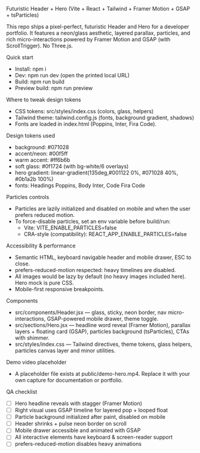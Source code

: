 Futuristic Header + Hero (Vite + React + Tailwind + Framer Motion + GSAP + tsParticles)

This repo ships a pixel-perfect, futuristic Header and Hero for a developer portfolio. It features a neon/glass aesthetic, layered parallax, particles, and rich micro-interactions powered by Framer Motion and GSAP (with ScrollTrigger). No Three.js.


Quick start

- Install: npm i
- Dev: npm run dev (open the printed local URL)
- Build: npm run build
- Preview build: npm run preview


Where to tweak design tokens

- CSS tokens: src/styles/index.css (colors, glass, helpers)
- Tailwind theme: tailwind.config.js (fonts, background gradient, shadows)
- Fonts are loaded in index.html (Poppins, Inter, Fira Code).

Design tokens used

- background: #071028
- accent/neon: #00f5ff
- warm accent: #ff6b6b
- soft glass: #0f1724 (with bg-white/6 overlays)
- hero gradient: linear-gradient(135deg,#001122 0%, #071028 40%, #0b1a2b 100%)
- fonts: Headings Poppins, Body Inter, Code Fira Code


Particles controls

- Particles are lazily initialized and disabled on mobile and when the user prefers reduced motion.
- To force-disable particles, set an env variable before build/run:
  - Vite: VITE_ENABLE_PARTICLES=false
  - CRA-style (compatibility): REACT_APP_ENABLE_PARTICLES=false


Accessibility & performance

- Semantic HTML, keyboard navigable header and mobile drawer, ESC to close.
- prefers-reduced-motion respected: heavy timelines are disabled.
- All images would be lazy by default (no heavy images included here). Hero mock is pure CSS.
- Mobile-first responsive breakpoints.


Components

- src/components/Header.jsx — glass, sticky, neon border, nav micro-interactions, GSAP-powered mobile drawer, theme toggle.
- src/sections/Hero.jsx — headline word reveal (Framer Motion), parallax layers + floating card (GSAP), particles background (tsParticles), CTAs with shimmer.
- src/styles/index.css — Tailwind directives, theme tokens, glass helpers, particles canvas layer and minor utilities.


Demo video placeholder

- A placeholder file exists at public/demo-hero.mp4. Replace it with your own capture for documentation or portfolio.


QA checklist

- [ ] Hero headline reveals with stagger (Framer Motion)
- [ ] Right visual uses GSAP timeline for layered pop + looped float
- [ ] Particle background initialized after paint, disabled on mobile
- [ ] Header shrinks + pulse neon border on scroll
- [ ] Mobile drawer accessible and animated with GSAP
- [ ] All interactive elements have keyboard & screen-reader support
- [ ] prefers-reduced-motion disables heavy animations
